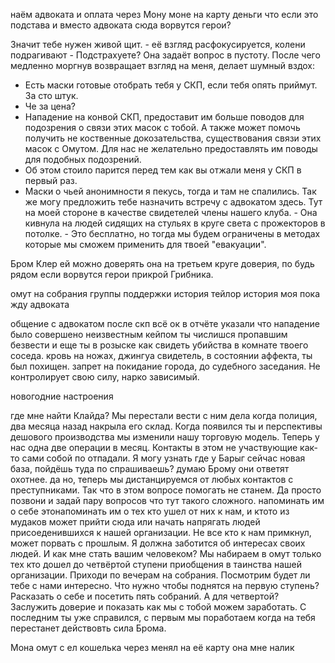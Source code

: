 наём адвоката и оплата через Мону моне на карту деньги
что если это подстава и вместо адвоката сюда ворвутся герои?

Значит тебе нужен живой щит. - её взгляд расфокусируется, колени подрагивают - Подстрахуете?
Она задаёт вопрос в пустоту. После чего медленно моргнув возвращает взгляд на меня, делает шумный вздох:
- Есть маски готовые отобрать тебя у СКП, если тебя опять приймут. За сто штук.
- Че за цена?
- Нападение на конвой СКП, предоставит им больше поводов для подозрения о связи этих масок с тобой. А также может помочь получить не коственные докозательства, существования связи этих масок с Омутом. Для нас не желательно предоставлять им поводы для подобных подозрений.
- Об этом стоило парится перед тем как вы отжали меня у СКП в первый раз.
- Маски о чьей анонимности я пекусь, тогда и там не спалились. Так же могу предложить тебе назначить встречу с адвокатом здесь. Тут на моей стороне в качестве свидетелей члены нашего клуба. - Она кивнула на людей сидящих на стульях в круге света с прожекторов в потолке. - Это бесплатно, но тогда мы будем ограничены в методах которые мы сможем применить для твоей "евакуации".

Бром Клер ей можно доверять она на третьем круге доверия, по будь рядом если ворвутся герои прикрой Грибника.

омут на собрания группы поддержки
история тейлор
история моя
пока жду адвоката

общение с адвокатом после скп всё ок в отчёте указали что нападение было совершено неизвестным кейпом
ты числишся пропавшим безвести и еще ты в розыске как свидеть убийства в комнате твоего соседа.
кровь на ножах, джингуа свидетель, в состоянии аффекта, ты был похищен.
запрет на покидание города, до судебного заседания. Не контролирует свою силу, нарко зависимый.

новогодние настроения

где мне найти Клайда?
Мы перестали вести с ним дела когда полиция, два месяца назад накрыла его склад. Когда появился ты и перспективы дешового производства мы изменили нашу торговую модель. Теперь у нас одна две операции в месяц. Контакты в этом не участвующие как-то сами собой по отпадали. Я могу узнать где у Барыг сейчас новая база, пойдёшь туда по спрашиваешь?
думаю Брому они ответят охотнее.
да но, теперь мы дистанцируемся от любых контактов с преступниками. Так что в этом вопросе помогать не станем.
Да просто позвони и задай пару вопросов что тут такого сложного. 
напоминать им о себе этонапоминать им о тех кто ушел от них к нам, и ктото из мудаков может прийти сюда или начать напрягать людей присоеденившихся к нашей организации. Не все кто к нам примкнул, может порвать с прошлым. Я должна заботится об интересах своих людей.
И как мне стать вашим человеком?
Мы набираем в омут только тех кто дошел до четвёртой ступени приобщения в таинства нашей организации. Приходи по вечерам на собрания. Посмотрим будет ли тебе с нами интересно.
Что нужно чтобы поднятся на первую ступень?
Расказать о себе и посетить пять собраний.
А для четвертой?
Заслужить доверие и показать как мы с тобой можем заработать. С последним ты уже справился, с первым мы поработаем когда на тебя перестанет действовть сила Брома.



Мона омут с ел кошелька через менял на её карту она мне налик
